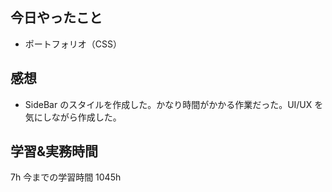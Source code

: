 ## 今日やったこと

- ポートフォリオ（CSS）

## 感想

- SideBar のスタイルを作成した。かなり時間がかかる作業だった。UI/UX を気にしながら作成した。

## 学習&実務時間

7h
今までの学習時間 1045h
